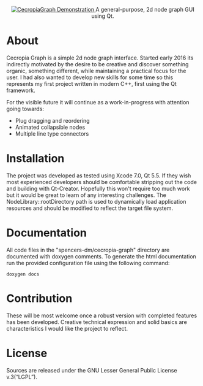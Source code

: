 <p align="center">
  <a href="" target="_blank">
    <img src="http://www.spencers-digital-media.com/projects/cecropia-graph/docs/vimeo_thumbnail.png" alt="CecropiaGraph Demonstration"/>
  </a>
  A general-purpose, 2d node graph GUI using Qt.
</p>

# About
Cecropia Graph is a simple 2d node graph interface. Started early 2016 its indirectly motivated by the desire to be creative and discover something organic, something different, while maintaining a practical focus for the user. I had also wanted to develop new skills for some time so this represents my first project written in modern C++, first using the Qt framework. 

For the visible future it will continue as a work-in-progress with attention going towards:

- Plug dragging and reordering<br>
- Animated collapsible nodes<br>
- Multiple line type connectors

# Installation
The project was developed as tested using Xcode 7.0, Qt 5.5. If they wish most experienced developers should be comfortable stripping out the code and building with Qt-Creator. Hopefully this won't require too much work but it would be great to learn of any interesting challenges. The NodeLibrary::rootDirectory path is used to dynamically load application resources and should be modified to reflect the target file system.

# Documentation
All code files in the "spencers-dm/cecropia-graph" directory are documented with doxygen comments. To generate the html documentation run the provided configuration file using the following command:
~~~~
doxygen docs
~~~~

# Contribution
These will be most welcome once a robust version with completed features has been developed. Creative technical expression and solid basics are characteristics I would like the project to reflect.

# License
Sources are released under the GNU Lesser General Public License v.3(“LGPL”).
